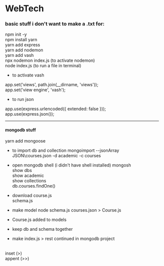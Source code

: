 # WebTech
### basic stuff i don't want to make a .txt for:
npm init -y <br>
npm install yarn <br>
yarn add express <br>
yarn add nodemon <br>
yarn add vash <br> 
npx nodemon index.js (to activate nodemon) <br>
node index.js (to run a file in terminal) <br>

* to activate vash

app.set('views', path.join(__dirname, 'views')); <br>
app.set('view engine', 'vash');

* to run json

app.use(express.urlencoded({ extended: false })); <br>
app.use(express.json());
________________________________________
#### mongodb stuff
yarn add mongoose <br>

* to import db and collection
mongoimport --jsonArray JSON\courses.json -d academic -c courses <br>

* open mongodb shell (i didn't have shell installed)
mongosh <br>
show dbs <br>
show academic <br>
show collections <br>
db.courses.findOne() <br>

* download
course.js <br>
schema.js <br>
* make model
node schema.js courses.json > Course.js <br>
* Course.js added to models
* keep db and schema together
* make index.js > rest continued in mongodb project
<br>
inset (>) <br>
appent (>>) <br>
